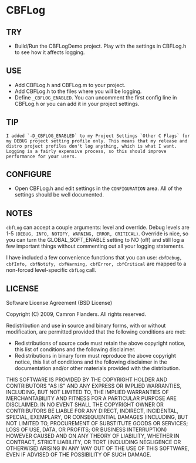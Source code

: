 CBFLog
=====

TRY
----

* Build/Run the CBFLogDemo project. Play with the settings in CBFLog.h to see how it affects logging.


USE
---

* Add CBFLog.h and CBFLog.m to your project.
* Add CBFLog.h to the files where you will be logging.
* Define `_CBFLOG_ENABLED`. You can uncomment the first config line in CBFLog.h or you can add it in your project settings.

TIP
---
    I added `-D_CBFLOG_ENABLED` to my Project Settings `Other C Flags` for 
    my DEBUG project setting profile only. This means that my release and 
    distro project profiles don't log anything, which is what I want. 
    Logging is a fairly expensive process, so this should improve 
    performance for your users.


CONFIGURE
---------

* Open CBFLog.h and edit settings in the `CONFIGURATION` area. All of the settings should be well documented.   
 

NOTES
-----

`cbfLog` can accept a couple arguments: level and override.
Debug levels are 1-5 `(DEBUG, INFO, NOTIFY, WARNING, ERROR, CRITICAL)`.
Override is nice, so you can turn the GLOBAL_SOFT_ENABLE setting to NO (off) and still log a few important things without commenting out all your logging statements.

I have included a few convenience functions that you can use: `cbfDebug, cbfInfo, cbfNotify, cbfWarning, cbfError, cbfCritical` are mapped to a non-forced level-specific `cbfLog` call.



LICENSE
-------

Software License Agreement (BSD License)

Copyright (C) 2009, Camron Flanders.
All rights reserved.
   
Redistribution and use in source and binary forms, with or without
modification, are permitted provided that the following conditions are met:

* Redistributions of source code must retain the above copyright
  notice, this list of conditions and the following disclaimer.
* Redistributions in binary form must reproduce the above copyright
  notice, this list of conditions and the following disclaimer in the
  documentation and/or other materials provided with the distribution.

THIS SOFTWARE IS PROVIDED BY THE COPYRIGHT HOLDER AND CONTRIBUTORS "AS IS" AND ANY
EXPRESS OR IMPLIED WARRANTIES, INCLUDING, BUT NOT LIMITED TO, THE IMPLIED
WARRANTIES OF MERCHANTABILITY AND FITNESS FOR A PARTICULAR PURPOSE ARE
DISCLAIMED. IN NO EVENT SHALL THE COPYRIGHT OWNER OR CONTRIBUTORS BE LIABLE FOR ANY
DIRECT, INDIRECT, INCIDENTAL, SPECIAL, EXEMPLARY, OR CONSEQUENTIAL DAMAGES
(INCLUDING, BUT NOT LIMITED TO, PROCUREMENT OF SUBSTITUTE GOODS OR SERVICES;
LOSS OF USE, DATA, OR PROFITS; OR BUSINESS INTERRUPTION) HOWEVER CAUSED AND
ON ANY THEORY OF LIABILITY, WHETHER IN CONTRACT, STRICT LIABILITY, OR TORT
(INCLUDING NEGLIGENCE OR OTHERWISE) ARISING IN ANY WAY OUT OF THE USE OF THIS
SOFTWARE, EVEN IF ADVISED OF THE POSSIBILITY OF SUCH DAMAGE.
